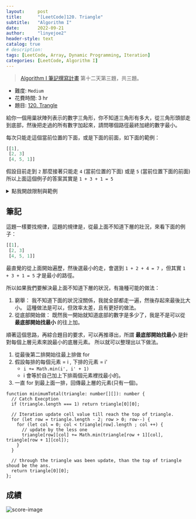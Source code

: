 ```yaml
---
layout:     post
title:      "[LeetCode]120. Triangle"
subtitle:   "Algorithm I"
date:       2022-09-21
author:     "linyejoe2"
header-style: text
catalog: true
# description: 
tags: [LeetCode, Array, Dynamic Programming, Iteration]
categories: [LeetCode, Algorithm I]
---
```


> [Algorithm I 筆記撰寫計畫](/2022/06/14/leetcode/Algorithm/Algorithm%20I/Starting-write-Algorithm-I-Note/#09-x2F-13-Day-12-Dynamic-Programming) 第十二天第三題，共三題。

+ 難度: `Medium`
+ 花費時間: 3 hr
+ 題目: [120. Trangle](https://leetcode.com/problems/triangle/)

給你一個用巢狀陣列表示的數字三角形，你不知道三角形有多大，從三角形頭部走到底部，然後把走過的所有數字加起來，請問哪個路徑最終加總的數字最小。

<!--more-->

每次只能走這個當前位置的下面，或是下面的前面，如下面的範例：

```rust
[[1],
 [2, 3]
 [4, 5, 1]]
```

假設目前走到 `2` 那麼接著只能走 `4` (當前位置的下面) 或是 `5` (當前位置下面的前面)
所以上面這個例子的答案其實是 `1 + 3 + 1 = 5`

<details><summary>點我開啟限制與範例</summary>

**限制:**

+ `1 <= triangle.length <= 200`
+ `triangle[0].length == 1`
+ `triangle[i].length == triangle[i - 1].length + 1`
+ `-104 <= triangle[i][j] <= 104`

**Example 1:**

<!-- ![example-image-1](https://assets.leetcode.com/uploads/2019/02/16/oranges.png) -->

```=
Input: triangle = [[2],[3,4],[6,5,7],[4,1,8,3]]
Output: 11
Explanation: The triangle looks like:
   2
  3 4
 6 5 7
4 1 8 3
The minimum path sum from top to bottom is 2 + 3 + 5 + 1 = 11 (underlined above).
```

**Example 2:**

<!-- ![example-image-2](https://assets.leetcode.com/uploads/2021/04/24/01-2-grid.jpg) -->

```=
Input: triangle = [[-10]]
Output: -10
```

</details>

## 筆記

這題一樣要找規律，這題的規律是，從最上面不知道下層的壯況，來看下面的例子：

```rust
[[1],
 [2, 3]
 [4, 5, 1]]
```

最直覺的從上面開始遍歷，然後選最小的走，會選到 `1 + 2 + 4 = 7` ，但其實 `1 + 3 + 1 = 5` 才是最小的路徑。

所以如果我們要解決最上面不知道下層的狀況，有幾種可能的做法：

1. 窮舉：
   我不知道下面的狀況沒關係，我就全部都走一遍，然後存起來最後比大小。
   這種做法是可以，但效率太差，且有更好的做法。
2. 從底部開始做：
   既然我一開始就知道底部的數字是多少了，我是不是可以從 **最底部開始找最小** 的往上加。

順著這個思路，再綜合題目的要求，可以再推導出，所謂 **最底部開始找最小** 是針對每個上層元素來說最小的底層元素。
所以就可以整理出以下做法。

1. 從最後第二排開始往最上排做 for
2. 假設每排的每個元素 = i , 下排的元素 = i'
   + `i += Math.min(i', i' + 1)`
   + i 會等於自己加上下排兩個元素裡找最小的。
3. 一直 for 到最上面一排，回傳最上層的元素(只有一個)。

```TS=
function minimumTotal(triangle: number[][]): number {
  // Catch Execption
  if (triangle.length === 1) return triangle[0][0];

  // Iteration update cell value till reach the top of triangle.
  for (let row = triangle.length - 2; row > 0; row--) {
    for (let col = 0; col < triangle[row].length ; col ++) {
      // update by the less one
      triangle[row][col] += Math.min(triangle[row + 1][col], triangle[row + 1][col]);
    }
  }

  // through the triangle was been update, than the top of triangle shoud be the ans.
  return triangle[0][0];
};

```

## 成績

![score-image](https://i.imgur.com/POTW0yi.png)

<!-- ##### 參考資料

+ [discuss]

[discuss]: https://leetcode.com/problems/house-robber/discuss/156523/From-good-to-great.-How-to-approach-most-of-DP-problems. -->
